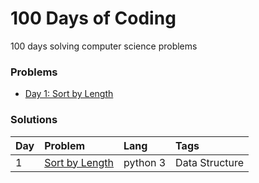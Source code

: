 # 100 Days of Coding
100 days solving computer science problems


### Problems
- [Day 1: Sort by Length](https://github.com/Maia-jp/100DaysOfCoding/blob/main/solutions/D1_URI_1244_Sort%20by%20Length.py)


### Solutions
| Day | Problem | Lang  | Tags |
| :------------ | :------------ | :------------ | :------------ |
| 1    | [Sort by Length](https://www.urionlinejudge.com.br/judge/en/problems/view/1244)     | python 3    | Data Structure     |
